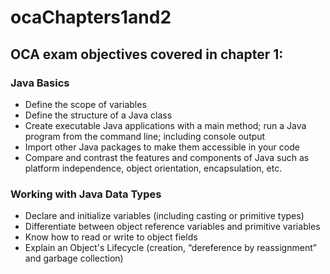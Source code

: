# ocaChapters1and2

## OCA exam objectives covered in chapter 1:

### Java Basics

* Define the scope of variables
* Define the structure of a Java class
* Create executable Java applications with a main method; run a Java program from the command line; including console output
* Import other Java packages to make them accessible in your code
* Compare and contrast the features and components of Java such as platform independence, object orientation, encapsulation, etc.

### Working with Java Data Types

* Declare and initialize variables (including casting or primitive types)
* Differentiate between object reference variables and primitive variables
* Know how to read or write to object fields
* Explain an Object's Lifecycle (creation, “dereference by reassignment” and garbage collection)
